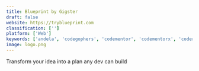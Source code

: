 ```yaml
---
title: Blueprint by Gigster
draft: false 
website: https://tryblueprint.com
classification: ['']
platform: ['Web']
keywords: ['andela', 'codegophers', 'codementor', 'codementorx', 'coders_nearby', 'crew', 'dunnnk', 'fin', 'fuzzy.ai', 'hugedomains', 'indie_hackers', 'koder', 'magic', 'plutio', 'scale', 'sieve', 'tara', 'text_a_coder', 'udacity_blitz', 'zoe']
image: logo.png
---
```

Transform your idea into a plan any dev can build